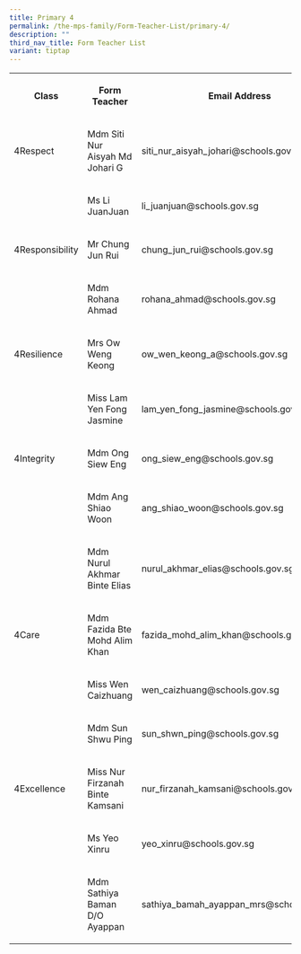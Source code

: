```yaml
---
title: Primary 4
permalink: /the-mps-family/Form-Teacher-List/primary-4/
description: ""
third_nav_title: Form Teacher List
variant: tiptap
---
```

<table><tbody><tr><th rowspan="1" colspan="1"><p>Class</p></th><th rowspan="1" colspan="1"><p>Form Teacher</p></th><th rowspan="1" colspan="1"><p>Email Address</p></th></tr><tr><td rowspan="1" colspan="1"><p>4Respect</p></td><td rowspan="1" colspan="1"><p>Mdm Siti Nur Aisyah Md Johari G</p></td><td rowspan="1" colspan="1"><p>siti_nur_aisyah_johari@schools.gov.sg</p></td></tr><tr><td rowspan="1" colspan="1"><p></p></td><td rowspan="1" colspan="1"><p>Ms Li JuanJuan</p></td><td rowspan="1" colspan="1"><p>li_juanjuan@schools.gov.sg</p></td></tr><tr><td rowspan="1" colspan="1"><p>4Responsibility</p></td><td rowspan="1" colspan="1"><p>Mr Chung Jun Rui</p></td><td rowspan="1" colspan="1"><p>chung_jun_rui@schools.gov.sg</p></td></tr><tr><td rowspan="1" colspan="1"><p></p></td><td rowspan="1" colspan="1"><p>Mdm Rohana Ahmad</p></td><td rowspan="1" colspan="1"><p>rohana_ahmad@schools.gov.sg</p></td></tr><tr><td rowspan="1" colspan="1"><p>4Resilience</p></td><td rowspan="1" colspan="1"><p>Mrs Ow Weng Keong</p></td><td rowspan="1" colspan="1"><p>ow_wen_keong_a@schools.gov.sg</p></td></tr><tr><td rowspan="1" colspan="1"><p></p></td><td rowspan="1" colspan="1"><p>Miss Lam Yen Fong Jasmine</p></td><td rowspan="1" colspan="1"><p>lam_yen_fong_jasmine@schools.gov.sg</p></td></tr><tr><td rowspan="1" colspan="1"><p>4Integrity</p></td><td rowspan="1" colspan="1"><p>Mdm Ong Siew Eng</p></td><td rowspan="1" colspan="1"><p>ong_siew_eng@schools.gov.sg</p></td></tr><tr><td rowspan="1" colspan="1"><p></p></td><td rowspan="1" colspan="1"><p>Mdm Ang Shiao Woon</p></td><td rowspan="1" colspan="1"><p>ang_shiao_woon@schools.gov.sg</p></td></tr><tr><td rowspan="1" colspan="1"><p></p></td><td rowspan="1" colspan="1"><p>Mdm Nurul Akhmar Binte Elias</p></td><td rowspan="1" colspan="1"><p>nurul_akhmar_elias@schools.gov.sg</p></td></tr><tr><td rowspan="1" colspan="1"><p>4Care</p></td><td rowspan="1" colspan="1"><p>Mdm Fazida Bte Mohd Alim Khan</p></td><td rowspan="1" colspan="1"><p>fazida_mohd_alim_khan@schools.gov.sg</p></td></tr><tr><td rowspan="1" colspan="1"><p></p></td><td rowspan="1" colspan="1"><p>Miss Wen Caizhuang</p></td><td rowspan="1" colspan="1"><p>wen_caizhuang@schools.gov.sg</p></td></tr><tr><td rowspan="1" colspan="1"><p></p></td><td rowspan="1" colspan="1"><p>Mdm Sun Shwu Ping</p></td><td rowspan="1" colspan="1"><p>sun_shwn_ping@schools.gov.sg</p></td></tr><tr><td rowspan="1" colspan="1"><p>4Excellence</p></td><td rowspan="1" colspan="1"><p>Miss Nur Firzanah Binte Kamsani</p></td><td rowspan="1" colspan="1"><p>nur_firzanah_kamsani@schools.gov.sg</p></td></tr><tr><td rowspan="1" colspan="1"><p></p></td><td rowspan="1" colspan="1"><p>Ms Yeo Xinru</p></td><td rowspan="1" colspan="1"><p>yeo_xinru@schools.gov.sg</p></td></tr><tr><td rowspan="1" colspan="1"><p></p></td><td rowspan="1" colspan="1"><p>Mdm Sathiya Baman D/O Ayappan</p></td><td rowspan="1" colspan="1"><p>sathiya_bamah_ayappan_mrs@schools.gov.sg</p></td></tr></tbody></table><p></p>